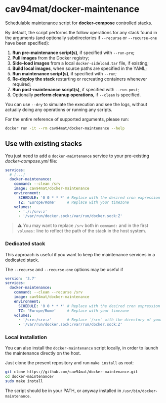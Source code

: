 # cav94mat/docker-maintenance

Schedulable maintenance script for **docker-compose** controlled stacks.

By default, the script performs the follow operations for any stack found in 
the arguments (and optionally subdirectories if `--recurse` or 
`--recurse-one` have been specified):

1. **Run pre-maintenance script(s)**, if specified with `--run-pre`;
2. **Pull images** from the Docker registry;
3. **Side-load images** from a local `docker-sideload.tar` file, if existing;
4. **Build local images**, when source paths are specified in the YAML;
5. **Run maintenance script(s)**, if specified with `--run`;
6. **Re-deploy the stack** restarting or recreating containers whenever required;
7. **Run post-maintenance script(s)**, if specified with `--run-post`;
8. Optionally **perform cleanup operations**, if `--clean` is specified.

You can use `--dry` to simulate the execution and see the logs, without actually doing any operations or running any scripts.

For the entire reference of supported arguments, please run:

```sh
docker run -it --rm cav94mat/docker-maintenance --help
```

## Use with existing stacks
You just need to add a `docker-maintenance` service to your pre-existing _docker-compose.yml_ file:

```yaml
services:
  # [...]
  docker-maintenance:
    command: --clean /srv
    image: cav94mat/docker-maintenance
    environment:
      SCHEDULE: '0 0 * * *' # Replace with the desired cron expression
      TZ: 'Europe/Rome'     # Replace with your timezone
    volumes:
      - './:/srv:z'
      - '/var/run/docker.sock:/var/run/docker.sock:Z'
```
> ⚠ You may want to replace `/srv` both in `command:` and in the first `volumes:` line to
>    reflect the path of the stack in the host system.

### Dedicated stack
This approach is useful if you want to keep the maintenance services in a dedicated stack.

The `--recurse` and `--recurse-one` options may be useful if 

```yaml
version: '3.7'
services:
  docker-maintenance:
    command: --clean --recurse /srv
    image: cav94mat/docker-maintenance
    environment:
      SCHEDULE: '0 0 * * *' # Replace with the desired cron expression
      TZ: 'Europe/Rome'     # Replace with your timezone
    volumes:
      - '/srv:/srv:z'       # Replace `/srv` with the directory of your stack(s)
      - '/var/run/docker.sock:/var/run/docker.sock:Z'
```

### Local installation
You can also install the `docker-maintenance` script locally, in order to launch
the maintenance directly on the host.

Just clone the present repository and run `make install` as root:

```sh
git clone https://github.com/cav94mat/docker-maintenance.git
cd docker-maintenance/
sudo make install
```

The script should be in your PATH, or anyway installed in `/usr/bin/docker-maintenance`.